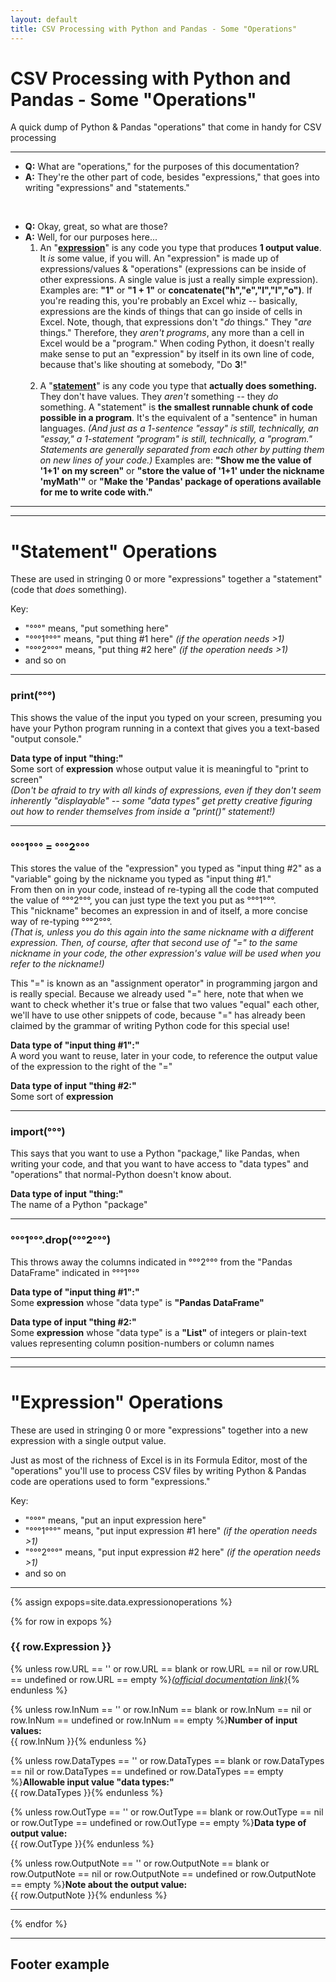 ```yaml
---
layout: default
title: CSV Processing with Python and Pandas - Some "Operations"
---
```


# CSV Processing with Python and Pandas - Some "Operations"

A quick dump of Python & Pandas "operations" that come in handy for CSV processing

---

* **Q:**  What are "operations," for the purposes of this documentation?<br/>
* **A:**  They're the other part of code, besides "expressions," that goes into writing "expressions" and "statements."</p>

&nbsp;

* **Q:**  Okay, great, so what are those?<br/>
* **A:**  Well, for our purposes here...
  1. An "<b><u>expression</u></b>" is any code you type that produces <b>1 output value</b>.  It <i>is</i> some value, if you will.  An "expression" is made up of expressions/values & "operations" (expressions can be inside of other expressions.  A single value is just a really simple expression).  Examples are:  <b>"1"</b> or <b>"1 + 1"</b> or <b>concatenate("h","e","l","l","o")</b>.  If you're reading this, you're probably an Excel whiz -- basically, expressions are the kinds of things that can go inside of cells in Excel.  Note, though, that expressions don't "<i>do</i> things."  They "<i>are</i> things."  Therefore, they <i>aren't programs</i>, any more than a cell in Excel would be a "program."  When coding Python, it doesn't really make sense to put an "expression" by itself  in its own line of code, because that's like shouting at somebody, "Do <b>3</b>!"<br/>&nbsp;</li>
  2. A "<b><u>statement</u></b>" is any code you type that <b>actually does something.</b>  They don't have values.  They <i>aren't</i> something -- they <i>do</i> something.  A "statement" is <b>the smallest runnable chunk of code possible in a program</b>.  It's the equivalent of a "sentence" in human languages.  <i>(And just as a 1-sentence "essay" is still, technically, an "essay," a 1-statement "program" is still, technically, a "program."  Statements are generally separated from each other by putting them on new lines of your code.)</i>  Examples are:  <b>"Show me the value of '1+1' on my screen"</b> or <b>"store the value of '1+1' under the nickname 'myMath'"</b> or <b>"Make the 'Pandas' package of operations available for me to write code with."</b>

---

---

# "Statement" Operations

These are used in stringing 0 or more "expressions" together a "statement" (code that _does_ something).

Key:
* "°°°" means, "put something here"
* "°°°1°°°" means, "put thing #1 here" _(if the operation needs >1)_
* "°°°2°°°" means, "put thing #2 here" _(if the operation needs >1)_
* and so on

---

### print(°°°)

This shows the value of the input you typed on your screen, presuming you have your Python program running in a context that gives you a text-based "output console."

**Data type of input "thing:"**<br/>
Some sort of **expression** whose output value it is meaningful to "print to screen"<br/>
_(Don't be afraid to try with all kinds of expressions, even if they don't seem inherently "displayable" -- some "data types" get pretty creative figuring out how to render themselves from inside a "print()" statement!)_

---

### °°°1°°° = °°°2°°°

This stores the value of the "expression" you typed as "input thing #2" as a "variable" going by the nickname you typed as "input thing #1."<br/>
From then on in your code, instead of re-typing all the code that computed the value of °°°2°°°, you can just type the text you put as °°°1°°°.<br/>
This "nickname" becomes an expression in and of itself, a more concise way of re-typing °°°2°°°.<br/>
_(That is, unless you do this again into the same nickname with a different expression.  Then, of course, after that second use of "=" to the same nickname in your code, the other expression's value will be used when you refer to the nickname!)_<br/>

This "=" is known as an "assignment operator" in programming jargon and is really special.  Because we already used "=" here, note that when we want to check whether it's true or false that two values "equal" each other, we'll have to use other snippets of code, because "=" has already been claimed by the grammar of writing Python code for this special use!

**Data type of "input thing #1":"**<br/>
A word you want to reuse, later in your code, to reference the output value of the expression to the right of the "="

**Data type of input "thing #2:"**<br/>
Some sort of **expression**

---

### import(°°°)

This says that you want to use a Python "package," like Pandas, when writing your code, and that you want to have access to "data types" and "operations" that normal-Python doesn't know about.

**Data type of input "thing:"**<br/>
The name of a Python "package"

---

### °°°1°°°.drop(°°°2°°°)

This throws away the columns indicated in °°°2°°° from the "Pandas DataFrame" indicated in °°°1°°°

**Data type of "input thing #1":"**<br/>
Some **expression** whose "data type" is **"Pandas DataFrame"**

**Data type of input "thing #2:"**<br/>
Some **expression** whose "data type" is a **"List"** of integers or plain-text values representing column position-numbers or column names

---

---

# "Expression" Operations

These are used in stringing 0 or more "expressions" together into a new expression with a single output value.

Just as most of the richness of Excel is in its Formula Editor, most of the "operations" you'll use to process CSV files by writing Python & Pandas code are operations used to form "expressions."

Key:
* "°°°" means, "put an input expression here"
* "°°°1°°°" means, "put input expression #1 here" _(if the operation needs >1)_
* "°°°2°°°" means, "put input expression #2 here" _(if the operation needs >1)_
* and so on

---

{% assign expops=site.data.expressionoperations %}

{% for row in expops %}

### {{ row.Expression }}

{% unless row.URL == '' or row.URL == blank or row.URL == nil or row.URL == undefined or row.URL == empty %}<a href="{{ row.URL }}" target="_blank"><i>(official documentation link)</i></a>{% endunless %}

{% unless row.InNum == '' or row.InNum == blank or row.InNum == nil or row.InNum == undefined or row.InNum == empty %}**Number of input values:**<br/>
{{ row.InNum }}{% endunless %}

{% unless row.DataTypes == '' or row.DataTypes == blank or row.DataTypes == nil or row.DataTypes == undefined or row.DataTypes == empty %}**Allowable input value "data types:"**<br/>
{{ row.DataTypes }}{% endunless %}

{% unless row.OutType == '' or row.OutType == blank or row.OutType == nil or row.OutType == undefined or row.OutType == empty %}**Data type of output value:**<br/>
{{ row.OutType }}{% endunless %}

{% unless row.OutputNote == '' or row.OutputNote == blank or row.OutputNote == nil or row.OutputNote == undefined or row.OutputNote == empty %}**Note about the output value:**<br/>
{{ row.OutputNote }}{% endunless %}

---

{% endfor %}

---

## Footer example
